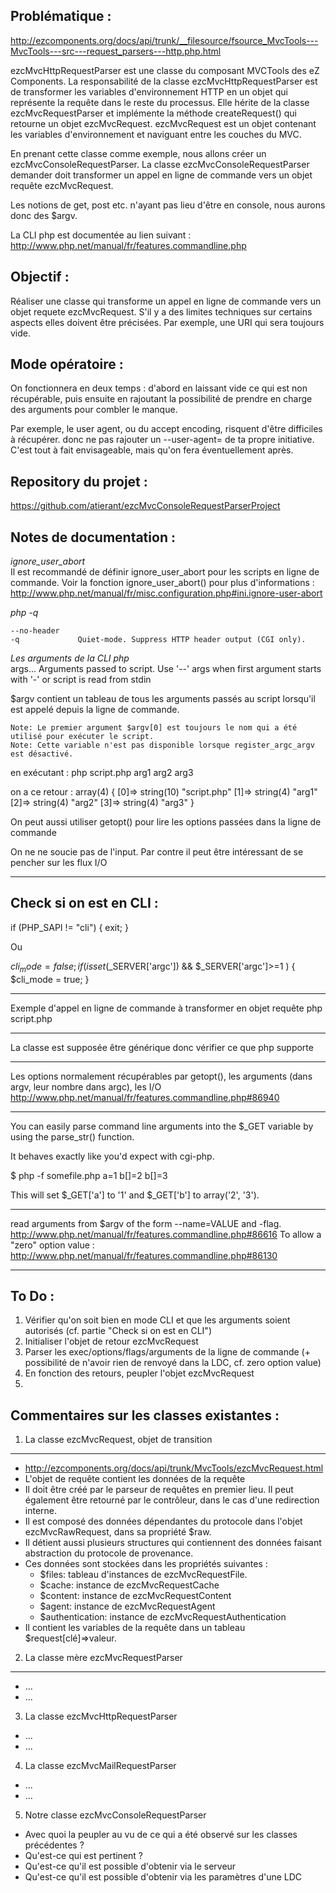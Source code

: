 Problématique :
---------------

http://ezcomponents.org/docs/api/trunk/__filesource/fsource_MvcTools---MvcTools---src---request_parsers---http.php.html

ezcMvcHttpRequestParser est une classe du composant MVCTools des eZ Components.
La responsabilité de la classe ezcMvcHttpRequestParser est de transformer les variables d'environnement HTTP en un objet qui représente la requête dans le reste du processus.
Elle hérite de la classe ezcMvcRequestParser et implémente la méthode createRequest() qui retourne un objet ezcMvcRequest.
ezcMvcRequest est un objet contenant les variables d'environnement et naviguant entre les couches du MVC.	

En prenant cette classe comme exemple, nous allons créer un ezcMvcConsoleRequestParser.
La classe ezcMvcConsoleRequestParser demander doit transformer un appel en ligne de commande vers un objet requête ezcMvcRequest.

Les notions de get, post etc. n'ayant pas lieu d'être en console, nous aurons donc des $argv.

La CLI php est documentée au lien suivant : http://www.php.net/manual/fr/features.commandline.php

Objectif :
----------

Réaliser une classe qui transforme un appel en ligne de commande vers un objet requete ezcMvcRequest.
S'il y a des limites techniques sur certains aspects elles doivent être précisées. Par exemple, une URI qui sera toujours vide.

Mode opératoire :
-----------------
On fonctionnera en deux temps : d'abord en laissant vide ce qui est non récupérable, puis ensuite en rajoutant la possibilité de prendre en charge des arguments pour combler le manque.

Par exemple, le user agent, ou du accept encoding, risquent d'être difficiles à récupérer.
donc ne pas rajouter un --user-agent= de ta propre initiative. C'est tout à fait envisageable, mais qu'on fera éventuellement après.

Repository du projet :
----------------------

https://github.com/atierant/ezcMvcConsoleRequestParserProject

Notes de documentation :
------------------------
_ignore_user_abort_  
Il est recommandé de définir ignore_user_abort pour les scripts en ligne de commande. Voir la fonction ignore_user_abort() pour plus d'informations : http://www.php.net/manual/fr/misc.configuration.php#ini.ignore-user-abort

_php -q_  

    --no-header
    -q             Quiet-mode. Suppress HTTP header output (CGI only).

_Les arguments de la CLI php_  
       args...        Arguments  passed  to  script.  Use '--' args when first
                      argument starts with '-' or script is read from stdin

$argv contient un tableau de tous les arguments passés au script lorsqu'il est appelé depuis la ligne de commande.

    Note: Le premier argument $argv[0] est toujours le nom qui a été utilisé pour exécuter le script. 
    Note: Cette variable n'est pas disponible lorsque register_argc_argv est désactivé. 

<?php
    var_dump($argv);
?>
 en exécutant :
php script.php arg1 arg2 arg3

on a ce retour :
    array(4) {
      [0]=>
      string(10) "script.php"
      [1]=>
      string(4) "arg1"
      [2]=>
      string(4) "arg2"
      [3]=>
      string(4) "arg3"
    }

On peut aussi utiliser getopt() pour lire les options passées dans la ligne de commande

On ne ne soucie pas de l'input.
Par contre il peut être intéressant de se pencher sur les flux I/O

-----------------------------

Check si on est en CLI :
------------------------

if (PHP_SAPI != "cli") {
    exit;
}

Ou 

$cli_mode = false;
if ( isset($_SERVER['argc']) && $_SERVER['argc']>=1 ) {
  $cli_mode = true;
} 

-------------------------------
Exemple d'appel en ligne de commande à transformer en objet requête
php script.php 

--------------------------------
La classe est supposée être générique donc vérifier ce que php supporte

-------------------------------
Les options normalement récupérables par getopt(), les arguments (dans argv, leur nombre dans argc), les I/O
http://www.php.net/manual/fr/features.commandline.php#86940

-------------------------------
You can easily parse command line arguments into the $_GET variable by using the parse_str() function.

<?php

parse_str(implode('&', array_slice($argv, 1)), $_GET);

?>

It behaves exactly like you'd expect with cgi-php.

$ php -f somefile.php a=1 b[]=2 b[]=3

This will set $_GET['a'] to '1' and $_GET['b'] to array('2', '3').

-------------------------------
read arguments from $argv of the form --name=VALUE and -flag.
http://www.php.net/manual/fr/features.commandline.php#86616
To allow a "zero" option value : http://www.php.net/manual/fr/features.commandline.php#86130

________________________________
To Do :
-------

1. Vérifier qu'on soit bien en mode CLI et que les arguments soient autorisés (cf. partie "Check si on est en CLI")
2. Initialiser l'objet de retour ezcMvcRequest
3. Parser les exec/options/flags/arguments de la ligne de commande (+ possibilité de n'avoir rien de renvoyé dans la LDC, cf. zero option value)
4. En fonction des retours, peupler l'objet ezcMvcRequest
5. 

Commentaires sur les classes existantes :
-----------------------------------------
1. La classe ezcMvcRequest, objet de transition
-----------------------------------------------

- http://ezcomponents.org/docs/api/trunk/MvcTools/ezcMvcRequest.html
- L'objet de requête contient les données de la requête
- Il doit être créé par le parseur de requêtes en premier lieu. Il peut également être retourné par le contrôleur, dans le cas d'une redirection interne.
- Il est composé des données dépendantes du protocole dans l'objet ezcMvcRawRequest, dans sa propriété $raw.
- Il détient aussi plusieurs structures qui contiennent des données faisant abstraction du protocole de provenance.
- Ces données sont stockées dans les propriétés suivantes :
    + $files: tableau d'instances de ezcMvcRequestFile.
    + $cache: instance de ezcMvcRequestCache
    + $content: instance de ezcMvcRequestContent
    + $agent: instance de ezcMvcRequestAgent
    + $authentication: instance de ezcMvcRequestAuthentication
- Il contient les variables de la requête dans un tableau $request[clé]=>valeur.


2. La classe mère ezcMvcRequestParser
-------------------------------------
- ...
- ...

3. La classe ezcMvcHttpRequestParser
- ...
- ...

4. La classe ezcMvcMailRequestParser
- ...
- ...

5. Notre classe ezcMvcConsoleRequestParser
- Avec quoi la peupler au vu de ce qui a été observé sur les classes précédentes ?
- Qu'est-ce qui est pertinent ?
- Qu'est-ce qu'il est possible d'obtenir via le serveur
- Qu'est-ce qu'il est possible d'obtenir via les paramètres d'une LDC

